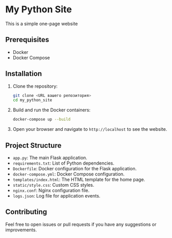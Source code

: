  # My Python Site

This is a simple one-page website 
## Prerequisites

- Docker
- Docker Compose

## Installation

1. Clone the repository:

    ```bash
    git clone <URL вашего репозитория>
    cd my_python_site
    ```

2. Build and run the Docker containers:

    ```bash
    docker-compose up --build
    ```

3. Open your browser and navigate to `http://localhost` to see the website.

## Project Structure

- `app.py`: The main Flask application.
- `requirements.txt`: List of Python dependencies.
- `Dockerfile`: Docker configuration for the Flask application.
- `docker-compose.yml`: Docker Compose configuration.
- `templates/index.html`: The HTML template for the home page.
- `static/style.css`: Custom CSS styles.
- `nginx.conf`: Nginx configuration file.
- `logs.json`: Log file for application events.

## Contributing

Feel free to open issues or pull requests if you have any suggestions or improvements.
